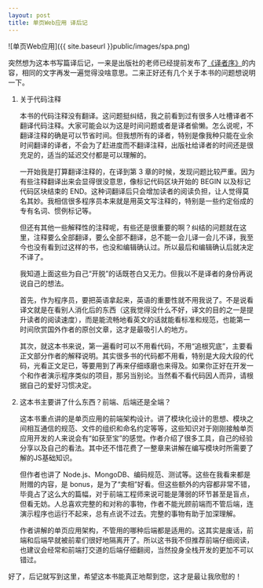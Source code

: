 ```yaml
---
layout: post
title: 单页Web应用 译后记
---
```



![单页Web应用]({{ site.baseurl }}public/images/spa.png)

突然想为这本书写篇译后记，一来是出版社的老师已经提前发布了[《译者序》](<http://gzool.com/2014/08/25/spa-errata-collect/>)的内容，相同的文字再发一遍觉得没啥意思。二来正好还有几个关于本书的问题想说明一下。

1. 关于代码注释

	本书的代码注释没有翻译。这问题挺纠结，我之前看到过有很多人吐槽译者不翻译代码注释。大家可能会以为这是时间问题或者是译者偷懒。怎么说呢，不翻译注释的确是可以节省时间。但我想所有的译者，特别是像我种只能在业余时间翻译的译者，不会为了赶进度而不翻译注释，出版社给译者的时间还是很充足的，适当的延迟交付都是可以理解的。
	
	一开始我是打算翻译注释的，在译到第 3 章的时候，发现问题比较严重。因为有些注释翻译出来会显得很没意思，像标记代码区块开始的 BEGIN 以及标记代码区块结束的 END。这种词翻译后只会增加读者的阅读负担，让人觉得莫名其妙。我相信很多程序员本来就是用英文写注释的，特别是一些约定俗成的专有名词、惯例标记等。
	
	但还有其他一些解释性的注释呢，有些还是很重要的啊？纠结的问题就在这里，注释要么全部翻译，要么全部不翻译，总不能一会儿译一会儿不译，我至今也没有看到过这样的书，也没和编辑确认过。所以最后和编辑确认后就决定不译了。
	
	我知道上面这些为自己“开脱”的话既苍白又无力。但我以不是译者的身份再说说自己的想法。
	
	首先，作为程序员，要把英语拿起来，英语的重要性就不用我说了。不是说看译文就是在看别人消化后的东西（这我觉得没什么不好，译文的目的之一是提升读者的阅读速度），而是能流畅地看英文的话就能看标准和规范，也能第一时间欣赏国外作者的原创文章，这才是最吸引人的地方。
	
	其次，就这本书来说，第一遍看时可以不用看代码，不用“追根究底”，主要看正文部分作者的解释说明。其实很多书的代码都不用看，特别是大段大段的代码，光看正文足已，等要用到了再来仔细琢磨也来得及。如果你正好在开发一个和作者演示程序类似的项目，那另当别论。当然看不看代码因人而异，请根据自己的爱好习惯决定。
	
	
2. 这本书主要讲了什么东西？前端、后端还是全端？

	这本书重点讲的是单页应用的前端架构设计。讲了模块化设计的思想、模块之间相互通信的规范、文件的组织和命名约定等等，这些知识对于刚刚接触单页应用开发的人来说会有“如获至宝”的感觉。作者介绍了很多工具，自己的经验分享以及自己的看法。其中还不惜花费了一整章来讲解在编写模块时所需要了解的JS基础知识。
	
	但作者也讲了 Node.js、MongoDB、编码规范、测试等。这些在我看来都是附赠的内容，是 bonus，是为了“卖相”好看。但这些额外的内容都非常不错，毕竟占了这么大的篇幅，对于前端工程师来说可能是薄弱的环节甚至是盲点，但看无妨。人总喜欢完整的和对称的事物，作者不能光顾前端而不管后端，连演示程序也运行不起来，总有点说不过去。完整的事物有助于加深理解。
	
	作者讲解的单页应用架构，不管用的哪种后端都是适用的。这其实是废话，前端和后端早就被前辈们很好地隔离开了。所以这书我不但推荐前端仔细阅读，也建议会经常和前端打交道的后端仔细翻阅，当然投身全栈开发的更加不可以错过。
	
	
好了，后记就写到这里，希望这本书能真正地帮到您，这才是最让我欣慰的！
	
